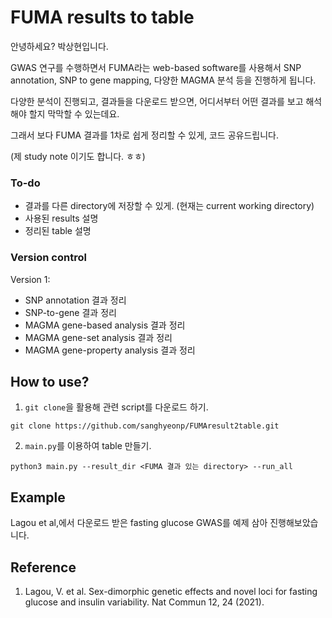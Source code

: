# FUMA results to table

안녕하세요? 박상현입니다.

GWAS 연구를 수행하면서 FUMA라는 web-based software를 사용해서 SNP annotation, SNP to gene mapping, 다양한 MAGMA 분석 등을 진행하게 됩니다.  

다양한 분석이 진행되고, 결과들을 다운로드 받으면, 어디서부터 어떤 결과를 보고 해석해야 할지 막막할 수 있는데요.  

그래서 보다 FUMA 결과를 1차로 쉽게 정리할 수 있게, 코드 공유드립니다.

(제 study note 이기도 합니다. ㅎㅎ)

### To-do
- 결과를 다른 directory에 저장할 수 있게. (현재는 current working directory)
- 사용된 results 설명
- 정리된 table 설명

### Version control
Version 1:
- SNP annotation 결과 정리
- SNP-to-gene 결과 정리
- MAGMA gene-based analysis 결과 정리
- MAGMA gene-set analysis 결과 정리
- MAGMA gene-property analysis 결과 정리

## How to use?
1. `git clone`을 활용해 관련 script를 다운로드 하기.
```
git clone https://github.com/sanghyeonp/FUMAresult2table.git
```

2. `main.py`를 이용하여 table 만들기.
```
python3 main.py --result_dir <FUMA 결과 있는 directory> --run_all
```

## Example
Lagou et al,에서 다운로드 받은 fasting glucose GWAS를 예제 삼아 진행해보았습니다.



## Reference
1. Lagou, V. et al. Sex-dimorphic genetic effects and novel loci for fasting glucose and insulin variability. Nat Commun 12, 24 (2021).